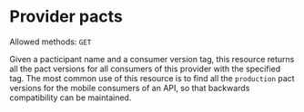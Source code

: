 # Provider pacts

Allowed methods: `GET`

Given a pacticipant name and a consumer version tag, this resource returns all the pact versions for all consumers of this provider with the specified tag. The most common use of this resource is to find all the `production` pact versions for the mobile consumers of an API, so that backwards compatibility can be maintained.
